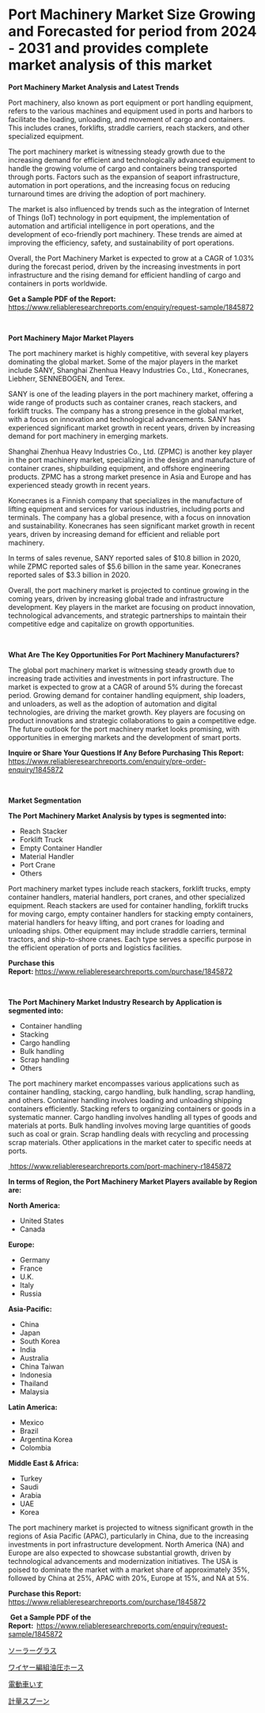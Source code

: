 <p><h1>Port Machinery Market Size Growing and Forecasted for period from 2024 - 2031 and provides complete market analysis of this market</h1></p><p><strong>Port Machinery Market Analysis and Latest Trends</strong></p>
<p><p>Port machinery, also known as port equipment or port handling equipment, refers to the various machines and equipment used in ports and harbors to facilitate the loading, unloading, and movement of cargo and containers. This includes cranes, forklifts, straddle carriers, reach stackers, and other specialized equipment.</p><p>The port machinery market is witnessing steady growth due to the increasing demand for efficient and technologically advanced equipment to handle the growing volume of cargo and containers being transported through ports. Factors such as the expansion of seaport infrastructure, automation in port operations, and the increasing focus on reducing turnaround times are driving the adoption of port machinery.</p><p>The market is also influenced by trends such as the integration of Internet of Things (IoT) technology in port equipment, the implementation of automation and artificial intelligence in port operations, and the development of eco-friendly port machinery. These trends are aimed at improving the efficiency, safety, and sustainability of port operations.</p><p>Overall, the Port Machinery Market is expected to grow at a CAGR of 1.03% during the forecast period, driven by the increasing investments in port infrastructure and the rising demand for efficient handling of cargo and containers in ports worldwide.</p></p>
<p><strong>Get a Sample PDF of the Report:&nbsp;</strong> <a href="https://www.reliableresearchreports.com/enquiry/request-sample/1845872">https://www.reliableresearchreports.com/enquiry/request-sample/1845872</a></p>
<p>&nbsp;</p>
<p><strong>Port Machinery Major Market Players</strong></p>
<p><p>The port machinery market is highly competitive, with several key players dominating the global market. Some of the major players in the market include SANY, Shanghai Zhenhua Heavy Industries Co., Ltd., Konecranes, Liebherr, SENNEBOGEN, and Terex.</p><p>SANY is one of the leading players in the port machinery market, offering a wide range of products such as container cranes, reach stackers, and forklift trucks. The company has a strong presence in the global market, with a focus on innovation and technological advancements. SANY has experienced significant market growth in recent years, driven by increasing demand for port machinery in emerging markets.</p><p>Shanghai Zhenhua Heavy Industries Co., Ltd. (ZPMC) is another key player in the port machinery market, specializing in the design and manufacture of container cranes, shipbuilding equipment, and offshore engineering products. ZPMC has a strong market presence in Asia and Europe and has experienced steady growth in recent years.</p><p>Konecranes is a Finnish company that specializes in the manufacture of lifting equipment and services for various industries, including ports and terminals. The company has a global presence, with a focus on innovation and sustainability. Konecranes has seen significant market growth in recent years, driven by increasing demand for efficient and reliable port machinery.</p><p>In terms of sales revenue, SANY reported sales of $10.8 billion in 2020, while ZPMC reported sales of $5.6 billion in the same year. Konecranes reported sales of $3.3 billion in 2020.</p><p>Overall, the port machinery market is projected to continue growing in the coming years, driven by increasing global trade and infrastructure development. Key players in the market are focusing on product innovation, technological advancements, and strategic partnerships to maintain their competitive edge and capitalize on growth opportunities.</p></p>
<p>&nbsp;</p>
<p><strong>What Are The Key Opportunities For Port Machinery Manufacturers?</strong></p>
<p><p>The global port machinery market is witnessing steady growth due to increasing trade activities and investments in port infrastructure. The market is expected to grow at a CAGR of around 5% during the forecast period. Growing demand for container handling equipment, ship loaders, and unloaders, as well as the adoption of automation and digital technologies, are driving the market growth. Key players are focusing on product innovations and strategic collaborations to gain a competitive edge. The future outlook for the port machinery market looks promising, with opportunities in emerging markets and the development of smart ports.</p></p>
<p><strong>Inquire or Share Your Questions If Any Before Purchasing This Report:</strong> <a href="https://www.reliableresearchreports.com/enquiry/pre-order-enquiry/1845872">https://www.reliableresearchreports.com/enquiry/pre-order-enquiry/1845872</a></p>
<p>&nbsp;</p>
<p><strong>Market Segmentation</strong></p>
<p><strong>The Port Machinery Market Analysis by types is segmented into:</strong></p>
<p><ul><li>Reach Stacker</li><li>Forklift Truck</li><li>Empty Container Handler</li><li>Material Handler</li><li>Port Crane</li><li>Others</li></ul></p>
<p><p>Port machinery market types include reach stackers, forklift trucks, empty container handlers, material handlers, port cranes, and other specialized equipment. Reach stackers are used for container handling, forklift trucks for moving cargo, empty container handlers for stacking empty containers, material handlers for heavy lifting, and port cranes for loading and unloading ships. Other equipment may include straddle carriers, terminal tractors, and ship-to-shore cranes. Each type serves a specific purpose in the efficient operation of ports and logistics facilities.</p></p>
<p><strong>Purchase this Report:&nbsp;</strong><a href="https://www.reliableresearchreports.com/purchase/1845872">https://www.reliableresearchreports.com/purchase/1845872</a></p>
<p>&nbsp;</p>
<p><strong>The Port Machinery Market Industry Research by Application is segmented into:</strong></p>
<p><ul><li>Container handling</li><li>Stacking</li><li>Cargo handling</li><li>Bulk handling</li><li>Scrap handling</li><li>Others</li></ul></p>
<p><p>The port machinery market encompasses various applications such as container handling, stacking, cargo handling, bulk handling, scrap handling, and others. Container handling involves loading and unloading shipping containers efficiently. Stacking refers to organizing containers or goods in a systematic manner. Cargo handling involves handling all types of goods and materials at ports. Bulk handling involves moving large quantities of goods such as coal or grain. Scrap handling deals with recycling and processing scrap materials. Other applications in the market cater to specific needs at ports.</p></p>
<p><a href="https://www.reliableresearchreports.com/port-machinery-r1845872">&nbsp;https://www.reliableresearchreports.com/port-machinery-r1845872</a></p>
<p><strong>In terms of Region, the Port Machinery Market Players available by Region are:</strong></p>
<p>
    <p> <strong> North America: </strong>
        <ul>
            <li>United States</li>
            <li>Canada</li>
        </ul>
        </p> 
    <p> <strong> Europe: </strong>
        <ul>
            <li>Germany</li>
            <li>France</li>
            <li>U.K.</li>
            <li>Italy</li>
            <li>Russia</li>
        </ul>
        </p> 
    <p> <strong> Asia-Pacific: </strong>
        <ul>
            <li>China</li>
            <li>Japan</li>
            <li>South Korea</li>
            <li>India</li>
            <li>Australia</li>
            <li>China Taiwan</li>
            <li>Indonesia</li>
            <li>Thailand</li>
            <li>Malaysia</li>
        </ul>
        </p> 
    <p> <strong> Latin America: </strong>
        <ul>
            <li>Mexico</li>
            <li>Brazil</li>
            <li>Argentina Korea</li>
            <li>Colombia</li>
        </ul>
        </p> 
    <p> <strong> Middle East & Africa: </strong>
        <ul>
            <li>Turkey</li>
            <li>Saudi</li>
            <li>Arabia</li>
            <li>UAE</li>
            <li>Korea</li>
        </ul>
    </p>
    </p>
<p><p>The port machinery market is projected to witness significant growth in the regions of Asia Pacific (APAC), particularly in China, due to the increasing investments in port infrastructure development. North America (NA) and Europe are also expected to showcase substantial growth, driven by technological advancements and modernization initiatives. The USA is poised to dominate the market with a market share of approximately 35%, followed by China at 25%, APAC with 20%, Europe at 15%, and NA at 5%.</p></p>
<p><strong>Purchase this Report: </strong><a href="https://www.reliableresearchreports.com/purchase/1845872">https://www.reliableresearchreports.com/purchase/1845872</a></p>
<p>&nbsp;<strong>Get a Sample PDF of the Report:&nbsp;&nbsp;</strong><a href="https://www.reliableresearchreports.com/enquiry/request-sample/1845872">https://www.reliableresearchreports.com/enquiry/request-sample/1845872</a></p>
<p><strong></strong></p>
<p><p><a href="https://medium.com/@abdulkoss2015/%E3%82%BD%E3%83%BC%E3%83%A9%E3%83%BC%E3%82%B0%E3%83%A9%E3%82%B9%E5%B8%82%E5%A0%B4-%E5%B8%82%E5%A0%B4cagr-%E5%B8%82%E5%A0%B4%E5%8B%95%E5%90%91-%E3%81%8A%E3%82%88%E3%81%B3%E6%88%90%E9%95%B7%E6%88%A6%E7%95%A5%E3%81%AB%E9%96%A2%E3%81%99%E3%82%8B%E6%B4%9E%E5%AF%9F-1ffa2550c171">ソーラーグラス</a></p><p><a href="https://github.com/RodHoppe07/Market-Research-Report-List-1/blob/main/985119521373.md">ワイヤー編組油圧ホース</a></p><p><a href="https://medium.com/@peterpatel626/%E3%83%91%E3%83%AF%E3%83%BC%E3%83%89%E8%BB%8A%E6%A4%85%E5%AD%90%E5%B8%82%E5%A0%B4%E3%81%AF-2031%E5%B9%B4%E3%81%BE%E3%81%A7%E3%81%AE%E5%B8%82%E5%A0%B4%E3%82%B7%E3%82%A7%E3%82%A2-%E3%82%B5%E3%82%A4%E3%82%BA-%E4%BA%88%E6%B8%AC%E3%82%92%E4%B8%AD%E5%BF%83%E3%81%AB%E3%81%97%E3%81%A6%E3%81%84%E3%81%BE%E3%81%99-3bd1df895e0a">電動車いす</a></p><p><a href="https://github.com/laurenreichert/Market-Research-Report-List-1/blob/main/463943221372.md">計量スプーン</a></p></p>